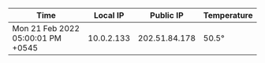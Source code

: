 | Time     | Local IP | Public IP | Temperature |
| ----------- | ----------- | ----------- | ----------- |
| Mon 21 Feb 2022 05:00:01 PM +0545      | 10.0.2.133     | 202.51.84.178  | 50.5° |

